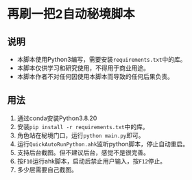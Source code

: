 # 再刷一把2自动秘境脚本

## 说明
- 本脚本使用Python3编写，需要安装`requirements.txt`中的库。
- 本脚本仅供学习和研究使用，不得用于商业用途。
- 本脚本作者不对任何因使用本脚本而导致的任何后果负责。

## 用法
1. 通过conda安装Python3.8.20
2. 安装`pip install -r requirements.txt`中的库。
3. 角色站在秘境门口，运行`python main.py`即可。
4. 运行`QuickAutoRunPython.ahk`监听python脚本，停止自动重启。
5. 支持后台截图。但不建议后台，感觉不是很完善。
6. 按`F10`运行ahk脚本，启动后禁止用户输入，按`F12`停止。
7. 多少层需要自己截图。
